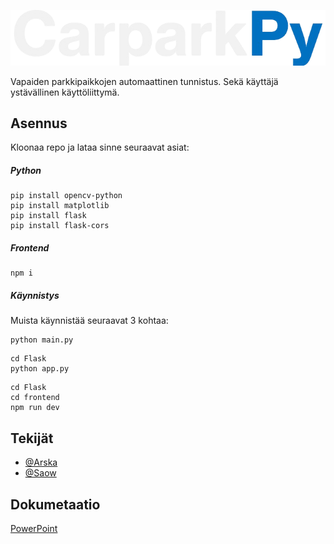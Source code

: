 ![Logo](https://github.com/Arskakoo/CarparkPy-app/blob/main/img/ReadmeLogo.png)

Vapaiden parkkipaikkojen automaattinen tunnistus. Sekä käyttäjä ystävällinen käyttöliittymä.

## Asennus

Kloonaa repo ja lataa sinne seuraavat asiat:

##### Python

```
pip install opencv-python
pip install matplotlib
pip install flask
pip install flask-cors
```

##### Frontend

```
npm i
```

##### Käynnistys

Muista käynnistää seuraavat 3 kohtaa:

```
python main.py
```

```
cd Flask
python app.py
```

```
cd Flask
cd frontend
npm run dev
```

## Tekijät

- [@Arska](https://www.github.com/arskakoo)
- [@Saow](https://www.github.com/saow)

## Dokumetaatio

[PowerPoint](https://shorturl.at/oEK6C)
